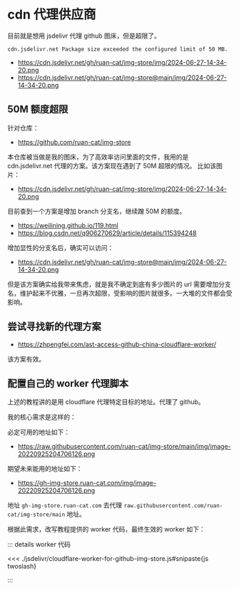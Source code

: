 # cdn 代理供应商

目前就是想用 jsdelivr 代理 github 图床，但是超限了。

```text
cdn.jsdelivr.net Package size exceeded the configured limit of 50 MB.
```

- https://cdn.jsdelivr.net/gh/ruan-cat/img-store/img/2024-06-27-14-34-20.png
- https://cdn.jsdelivr.net/gh/ruan-cat/img-store@main/img/2024-06-27-14-34-20.png

## 50M 额度超限

针对仓库：

- https://github.com/ruan-cat/img-store

本仓库被当做是我的图床，为了高效率访问里面的文件，我用的是 cdn.jsdelivr.net 代理的方案。该方案现在遇到了 50M 超限的情况。
比如该图片：

- https://cdn.jsdelivr.net/gh/ruan-cat/img-store/img/2024-06-27-14-34-20.png

目前查到一个方案是增加 branch 分支名，继续蹭 50M 的额度。

- https://weilining.github.io/119.html
- https://blog.csdn.net/q906270629/article/details/115394248

增加显性的分支名后，确实可以访问：

- https://cdn.jsdelivr.net/gh/ruan-cat/img-store@main/img/2024-06-27-14-34-20.png

但是该方案确实给我带来焦虑，就是我不确定到底有多少图片的 url 需要增加分支名，维护起来不优雅，一旦再次超限，受影响的图片就很多。一大堆的文件都会受影响。

## 尝试寻找新的代理方案

- https://zhpengfei.com/ast-access-github-china-cloudflare-worker/

该方案有效。

## 配置自己的 worker 代理脚本

上述的教程讲的是用 cloudflare 代理特定目标的地址。代理了 github。

我的核心需求是这样的：

必定可用的地址如下：

- https://raw.githubusercontent.com/ruan-cat/img-store/main/img/image-20220925204706126.png

期望未来能用的地址如下：

- https://gh-img-store.ruan-cat.com/img/image-20220925204706126.png

地址 `gh-img-store.ruan-cat.com` 去代理 `raw.githubusercontent.com/ruan-cat/img-store/main` 地址。

根据此需求，改写教程提供的 worker 代码，最终生效的 worker 如下：

::: details worker 代码

<<< ./jsdelivr/cloudflare-worker-for-github-img-store.js#snipaste{js twoslash}

:::
